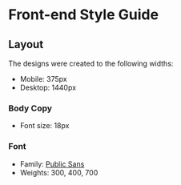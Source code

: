 # Front-end Style Guide

## Layout

The designs were created to the following widths:

- Mobile: 375px
- Desktop: 1440px

### Body Copy

- Font size: 18px

### Font

- Family: [Public Sans](https://fonts.google.com/specimen/Public+Sans)
- Weights: 300, 400, 700
